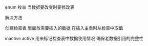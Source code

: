 enum 
枚举
当数据要改变时要修改表

解决方法

创建检查表 里面放需要插入的数据
在插入主表时从检查中取值

inactive
active
用来标记检查表中数据使用情况
确保老数据引用的完整性

